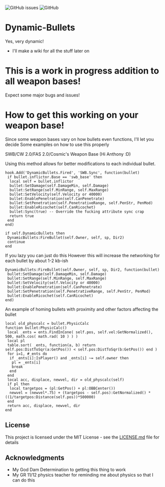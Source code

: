 ![GitHub issues](https://img.shields.io/github/issues/eprosync/Dynamic-Bullets)
![GitHub](https://img.shields.io/github/license/eprosync/Dynamic-Bullets)

# Dynamic-Bullets
 Yes, very dynamic!
 * I'll make a wiki for all the stuff later on
# This is a work in progress addition to all weapon bases!
 Expect some major bugs and issues!

# How to get this working on your weapon base!
 Since some weapon bases vary on how bullets even functions, I'll let you decide
 Some examples on how to use this properly

 SWB/CW 2.0/FAS 2.0/Cosmic's Weapon Base (Hi Anthony :D)
 
 Using this method allows for better modifications to each individual bullet.
```
hook.Add('DynamicBullets.Fired', 'SWB.Sync', function(bullet)
 if bullet.inflictor.Base == 'swb_base' then
  local self = bullet.inflictor
  bullet:SetDamage(self.DamageMin, self.Damage)
  bullet:SetRange(self.MinRange, self.MaxRange)
  bullet:SetVelocity(self.Velocity or 40000)
  bullet:EnablePenetration(self.CanPenetrate)
  bullet:SetPenetration(self.PenetrativeRange, self.PenStr, PenMod)
  bullet:EnableRicochet(self.CanRicochet)
  bullet:Sync(true) -- Override the fucking attribute sync crap
  return true
 end
end)

if self.DynamicBullets then
 DynamicBullets:FireBullet(self.Owner, self, sp, Dir2)
 continue 
end
```
 If you lazy you can just do this
 However this will increase the networking for each bullet by about 1-2 kb-ish
```
DynamicBullets:FireBullet(self.Owner, self, sp, Dir2, function(bullet)
 bullet:SetDamage(self.DamageMin, self.Damage)
 bullet:SetRange(self.MinRange, self.MaxRange)
 bullet:SetVelocity(self.Velocity or 40000)
 bullet:EnablePenetration(self.CanPenetrate)
 bullet:SetPenetration(self.PenetrativeRange, self.PenStr, PenMod)
 bullet:EnableRicochet(self.CanRicochet)
end)
```
 An example of homing bullets with proximity and other factors affecting the bullet
```
local old_physcalc = bullet.PhysicCalc
function bullet:PhysicCalc()
 local _ents = ents.FindInCone( self.pos, self.vel:GetNormalized(), 500, math.cos( math.rad( 10 ) ) )
 local pl
 table.sort( _ents, function(a, b) return self.pos:DistToSqr(a:GetPos()) < self.pos:DistToSqr(b:GetPos()) end )
 for i=1, #_ents do
  if _ents[i]:IsPlayer() and _ents[i] ~= self.owner then
   pl = _ents[i]
   break
  end
 end
 local acc, displace, newvel, dir = old_physcalc(self)
 if pl then
  local targetpos = (pl:GetPos() + pl:OBBCenter())
  newvel = (newvel*.75) + (targetpos - self.pos):GetNormalized() * ((1/targetpos:Distance(self.pos))*500000)
 end
 return acc, displace, newvel, dir
end
```

## License

 This project is licensed under the MIT License - see the [LICENSE.md](LICENSE.md) file for details

## Acknowledgments

* My God Dam Determination to getting this thing to work
* My GR 11/12 physics teacher for reminding me about physics so that I can do this
